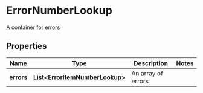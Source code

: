 

# ErrorNumberLookup

A container for errors

## Properties

| Name | Type | Description | Notes |
|------------ | ------------- | ------------- | -------------|
|**errors** | [**List&lt;ErrorItemNumberLookup&gt;**](ErrorItemNumberLookup.md) | An array of errors |  |




